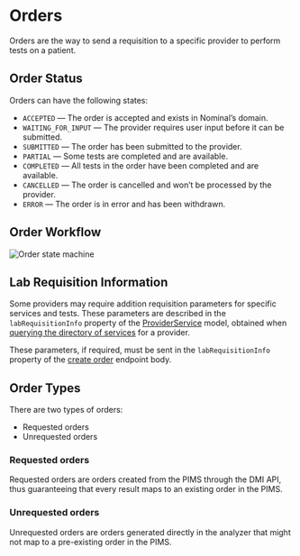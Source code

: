 # Orders

Orders are the way to send a requisition to a specific provider to perform tests on a patient.

## Order Status

Orders can have the following states:
- `ACCEPTED` — The order is accepted and exists in Nominal’s domain.
- `WAITING_FOR_INPUT` — The provider requires user input before it can be submitted.
- `SUBMITTED` — The order has been submitted to the provider.
- `PARTIAL` — Some tests are completed and are available.
- `COMPLETED` — All tests in the order have been completed and are available.
- `CANCELLED` — The order is cancelled and won’t be processed by the provider.
- `ERROR` — The order is in error and has been withdrawn.

## Order Workflow

![Order state machine](https://i.imgur.com/yhuAAyi.png)

## Lab Requisition Information
Some providers may require addition requisition parameters for specific services and tests. These parameters are described in the `labRequisitionInfo` property of the [ProviderService](/spec/docs/dmi/schemas/provider-service) model, obtained when [querying the directory of services](/spec/docs/dmi/api/operations/list-provider-services) for a provider. 

These parameters, if required, must be sent in the `labRequisitionInfo` property of the [create order](/spec/docs/dmi/api/operations/create-a-order) endpoint body. 

## Order Types
There are two types of orders:
- Requested orders
- Unrequested orders


### Requested orders
Requested orders are orders created from the PIMS through the DMI API, thus guaranteeing that every result maps to an existing order in the PIMS.

### Unrequested orders
Unrequested orders are orders generated directly in the analyzer that might not map to a pre-existing order in the PIMS.

